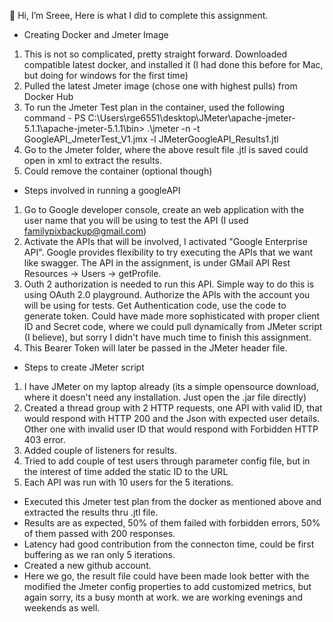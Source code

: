 👋 Hi, I’m Sreee, Here is what I did to complete this assignment.

- Creating Docker and Jmeter Image

1. This is not so complicated, pretty straight forward. Downloaded compatible latest docker, and installed it (I had done this before for Mac, but doing for windows for the first time)
2. Pulled the latest Jmeter image (chose one with highest pulls) from Docker Hub
3. To run the Jmeter Test plan in the container, used the following command - PS C:\Users\rge6551\desktop\JMeter\apache-jmeter-5.1.1\apache-jmeter-5.1.1\bin> .\jmeter -n -t GoogleAPI_JmeterTest_V1.jmx -l JMeterGoogleAPI_Results1.jtl
4. Go to the Jmeter folder, where the above result file .jtl is saved could open in xml to extract the results.
5. Could remove the container (optional though)

- Steps involved in running a googleAPI

1. Go to Google developer console, create an web application with the user name that you will be using to test the API (I used familypixbackup@gmail.com)
2. Activate the APIs that will be involved, I activated "Google Enterprise API". Google provides flexibility to try executing the APIs that we want like swagger. The API in the assignment, is under GMail API Rest Resources -> Users -> getProfile.
3. Outh 2 authorization is needed to run this API. Simple way to do this is using OAuth 2.0 playground. Authorize the APIs with the account you will be using for tests. Get Authentication code, use the code to generate token. Could have made more sophisticated with proper client ID and Secret code, where we could pull dynamically from JMeter script (I believe), but sorry I didn't have much time to finish this assignment.
4. This Bearer Token will later be passed in the JMeter header file. 

- Steps to create JMeter script

1. I have JMeter on my laptop already (its a simple opensource download, where it doesn't need any installation. Just open the .jar file directly)
2. Created a thread group with 2 HTTP requests, one API with valid ID, that would respond with HTTP 200 and the Json with expected user details. Other one with invalid user ID that would respond with Forbidden HTTP 403 error.
3. Added couple of listeners for results. 
4. Tried to add couple of test users through parameter config file, but in the interest of time added the static ID to the URL
5. Each API was run with 10 users for the 5 iterations.


- Executed this Jmeter test plan from the docker as mentioned above and extracted the results thru .jtl file.
- Results are as expected, 50% of them failed with forbidden errors, 50% of them passed with 200 responses.
- Latency had good contribution from the connecton time, could be first buffering as we ran only 5 iterations.
- Created a new github account.
- Here we go, the result file could have been made look better with the modified the Jmeter config properties to add customized metrics, but again sorry, its a busy month at work. we are working evenings and weekends as well.









